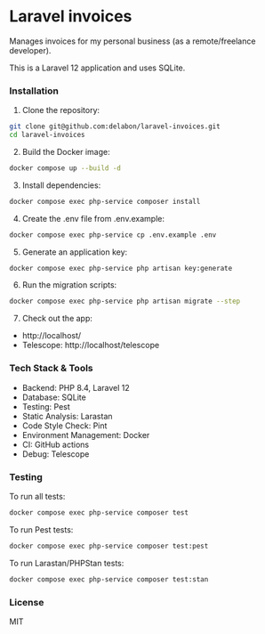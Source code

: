 # Laravel invoices

Manages invoices for my personal business (as a remote/freelance developer).

This is a Laravel 12 application and uses SQLite.

### Installation

1. Clone the repository:

```sh
git clone git@github.com:delabon/laravel-invoices.git
cd laravel-invoices
```

2. Build the Docker image:

```bash
docker compose up --build -d
```

3. Install dependencies:

```bash
docker compose exec php-service composer install
```

4. Create the .env file from .env.example:

```bash
docker compose exec php-service cp .env.example .env
```

5. Generate an application key:

```bash
docker compose exec php-service php artisan key:generate
```

6. Run the migration scripts:

```bash
docker compose exec php-service php artisan migrate --step
```

7. Check out the app:

- http://localhost/
- Telescope: http://localhost/telescope

### Tech Stack & Tools

- Backend: PHP 8.4, Laravel 12
- Database: SQLite
- Testing: Pest
- Static Analysis: Larastan
- Code Style Check: Pint
- Environment Management: Docker
- CI: GitHub actions
- Debug: Telescope

### Testing

To run all tests:

```bash
docker compose exec php-service composer test
```

To run Pest tests:

```bash
docker compose exec php-service composer test:pest
```

To run Larastan/PHPStan tests:

```bash
docker compose exec php-service composer test:stan
```

### License

MIT
